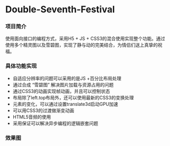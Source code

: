# Double-Seventh-Festival
### 项目简介

使用面向接口的编程方式，采用H5 + JS + CSS3的混合使用实现整个功能。通过使用多个精灵图以及雪碧图，实现了静与动的完美结合，为情侣们送上真挚的祝福。

### 具体功能实现
- 自适应分辨率的问题可以采用的是JS +百分比布局处理
- 通过合成 “雪碧图” 解决图片加载与资源占用的问题
- 通过CSS3的动画实现帧动画，并且可以控制状态
- 布局除了left.top布局外，还可以使用最新的CSS3的变换处理
- 元素的变化，可以通过设置translate3d启动GPU加速
- 可以用CSS3的过渡做渐变动画
- HTML5音频的使用
- 采用保证可以解决异步编程的逻辑嵌套问题

### 效果图

